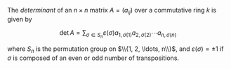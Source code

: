 The *determinant* of an $n\times n$ matrix $A=(a_{ij})$ over a commutative ring $k$ is given by

$$
\det A = \sum_{\sigma \in S_n} \varepsilon(\sigma) a_{1,\sigma(1)} a_{2,\sigma(2)} \cdots a_{n,\sigma(n)}
$$

where $S_n$ is the permutation group on $\\{1, 2, \ldots, n\\}$, and $\varepsilon(\sigma) = \pm 1$ if $\sigma$ is composed of an even or odd number of transpositions.
